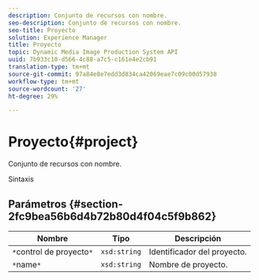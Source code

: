 ```yaml
---
description: Conjunto de recursos con nombre.
seo-description: Conjunto de recursos con nombre.
seo-title: Proyecto
solution: Experience Manager
title: Proyecto
topic: Dynamic Media Image Production System API
uuid: 7b933c10-d566-4c88-a7c5-c161e4e2cb91
translation-type: tm+mt
source-git-commit: 97a84e8e7edd3d834ca42069eae7c09c00d57938
workflow-type: tm+mt
source-wordcount: '27'
ht-degree: 29%

---
```



# Proyecto{#project}

Conjunto de recursos con nombre.

Sintaxis

## Parámetros {#section-2fc9bea56b6d4b72b80d4f04c5f9b862}

| Nombre | Tipo | Descripción |
|---|---|---|
| `*`control de proyecto`*` | `xsd:string` | Identificador del proyecto. |
| `*`name`*` | `xsd:string` | Nombre de proyecto. |


